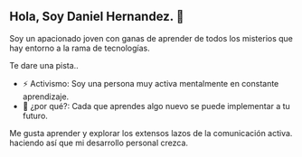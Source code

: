 <blockquote class="imgur-embed-pub" lang="en" data-id="a/CM0pFUR" data-context="false" ><a href="//imgur.com/a/CM0pFUR"></a></blockquote><script async src="//s.imgur.com/min/embed.js" charset="utf-8"></script>

## Hola, Soy Daniel Hernandez. 👋

Soy un apacionado joven con ganas de aprender de todos los misterios que hay entorno a la rama de tecnologías. 

Te dare una pista.. 

- ⚡ Activismo: Soy una persona muy activa mentalmente en constante aprendizaje.
- 💬 ¿por qué?: Cada que aprendes algo nuevo se puede implementar a tu futuro. 

Me gusta aprender y explorar los extensos lazos de la comunicación activa. haciendo así que mi desarrollo personal crezca. 

